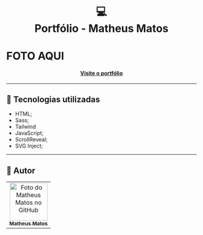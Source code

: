 <h1 align="center">
  💻<br>Portfólio - Matheus Matos
</h1>

# FOTO AQUI

<h4 align="center"><a href="#">Visite o portfólio</a></h4>

---

## 💼 Tecnologias utilizadas

- HTML;
- Sass;
- Tailwind
- JavaScript;
- ScrollReveal;
- SVG Inject;

---

<h2>🌹 Autor</h2>

<table>
  <tr>
    <td align="center">
      <a href="https://github.com/math-matos">
        <img src="https://avatars.githubusercontent.com/u/106177721" width="100px;" alt="Foto do Matheus Matos no GitHub"/><br>
        <sub>
          <b>Matheus Matos</b>
        </sub>
      </a>
    </td>
  </tr>
</table>
